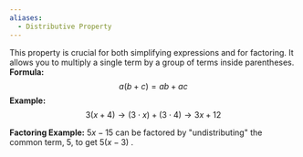 ```yaml
---
aliases:
  - Distributive Property
---
```

This property is crucial for both simplifying expressions and for factoring. 
It allows you to multiply a single term by a group of terms inside parentheses.
	**Formula:** $$a(b+c)=ab+ac$$
		**Example:** $$3(x+4) \to (3 \cdot x) + (3 \cdot 4) \to 3x+12$$

**Factoring Example:** $5x−15$ can be factored by "undistributing" the common term, $5$, to get $5(x−3)$ .
